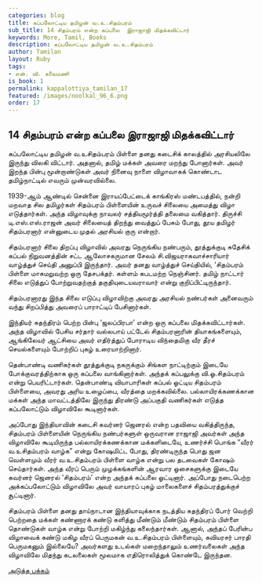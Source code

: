 ```yaml
---
categories: blog
title: கப்பலோட்டிய தமிழன் வ.உ.சிதம்பரம்
sub_title: 14 சிதம்பரம் என்ற கப்பலை  இராஜாஜி மிதக்கவிட்டார்
keywords: More, Tamil, Books
description: கப்பலோட்டிய தமிழன் வ.உ.சிதம்பரம்
author: Tamilan
layout: Ruby
tags:
- என். வி. கலைமணி
is_book: 1
permalink: kappalottiya_tamilan_17
featured: /images/noolkal_96_6.png
order: 17
---
```

## 14 சிதம்பரம் என்ற கப்பலை இராஜாஜி மிதக்கவிட்டார்

கப்பலோட்டிய தமிழன் வ.உசிதம்பரம் பிள்ளை தனது கடைசிக் காலத்தில் அரசியலிலே இருந்து விலகி விட்டார். அதனால், தமிழ் மக்கள் அவரை மறந்து போனார்கள். அவர் இறந்த பின்பு மூன்றாண்டுகள் அவர் நினைவு நாளை விழாவாகக் கொண்டாட தமிழ்நாட்டில் எவரும் முன்வரவில்லை.

1939-ஆம் ஆண்டில் சென்னை இராயப்பேட்டைக் காங்கிரஸ் மண்டபத்தில், நன்றி மறவாத சில தமிழர்கள் சிதம்பரம் பிள்ளையின் உருவச் சிலையை அமைத்து விழா எடுத்தார்கள். அந்த விழாவுக்கு நாவலர் சத்தியமூர்த்தி தலைமை வகித்தார். திருச்சி டி.எஸ்.எஸ்.ராஜன் அவர் சிலையைத் திறந்து வைத்துப் பேசும் போது, தூய தமிழர் சிதம்பரனார் என்னுடைய முதல் அரசியல் குரு என்றார்.

சிதம்பரனார் சிலை திறப்பு விழாவில் அவரது நெருங்கிய நண்பரும், தூத்துக்குடி சுதேசிக் கப்பல் நிறுவனத்தின் சட்ட ஆலோசகருமான சேலம் சி.விஜயராகவாச்சாரியார் வாழ்த்துச் செய்தி அனுப்பி இருந்தார். அவர் தனது வாழ்த்துச் செய்தியில், ‘சிதம்பரம் பிள்ளை மாசுமறுவற்ற ஒரு தேசபக்தர். கள்ளம் கபடமற்ற நெஞ்சினர். தமிழ் நாட்டார் சிலை எடுத்துப் போற்றுவதற்குத் தகுதியுடையவராவார் என்று குறிப்பிட்டிருந்தார்.

சிதம்பரனாரது இந்த சிலை எடுப்பு விழாவிற்கு அவரது அரசியல் நண்பர்கள் அனைவரும் வந்து சிறப்பித்து அவரைப் பாராட்டிப் பேசினார்கள்.

இந்தியர் சுதந்திரம் பெற்ற பின்பு ‘ஜலப்பிரபா’ என்ற ஒரு கப்பலை மிதக்கவிட்டார்கள். அந்த விழாவில் பேசிய சர்தார் வல்லபாய் பட்டேல் சிதம்பரனாரின் தியாகங்களையும், ஆங்கிலேயர் ஆட்சியை அவர் எதிர்த்துப் போராடிய விந்தைமிகு வீர தீரச் செயல்களையும் போற்றிப் புகழ் உரையாற்றினார்.

தென்பாண்டி வணிகர்கள் தூத்துக்குடி நகருக்கும் சிங்கள நாட்டிற்கும் இடையே போக்குவரத்திற்காக ஒரு கப்பலை வாங்கினார்கள். அந்தக் கப்பலுக்கு வி.ஓ.சிதம்பரம் என்று பெயரிட்டார்கள். தென்பாண்டி வியாபாரிகள் கப்பல் ஓட்டிய சிதம்பரம் பிள்ளையை, அவரது அரிய உழைப்பை, வீரத்தை மறக்கவில்லை. பல்லாயிரக்கணக்கான மக்கள் அந்த மாவட்டத்திலே இருந்து திரண்டு அப்பகுதி வணிகர்கள் எடுத்த கப்பலோட்டும் விழாவிலே கூடினார்கள்.

அப்போது இந்தியாவின் கடைசி கவர்னர் ஜெனரல் என்ற பதவியை வகித்திருந்த, சிதம்பரம் பிள்ளையின் நெருங்கிய நண்பர்களுள் ஒருவரான ராஜாஜி அவர்கள் அந்த விழாவிலே கூடியிருந்த பல்லாயிரக்கணக்கான மக்களிடையே, உணர்ச்சி பொங்க “வீரர் வ.உசிதம்பரம் வாழ்க” என்று கோஷமிட்ட போது, திரண்டிருந்த பொது ஜன வெள்ளமும் வீரர் வ.உ.சிதம்பரம் பிள்ளை வாழ்க என்று பல தடவைகள் கோஷம் செய்தார்கள். அந்த வீரப் பெரும் முழக்கங்களின் ஆரவார ஓசைகளுக்கு இடையே கவர்னர் ஜெனரல் ‘சிதம்பரம்’ என்ற அந்தக் கப்பலை ஓட்டினார். அப்போது நடைபெற்ற அக்கப்பலோட்டும் விழாவிலே அவர் வாயாரப் புகழ் மாலைகளைச் சிதம்பரத்துக்குச் சூட்டினார்.

சிதம்பரம் பிள்ளை தனது தாய்நாடான இந்தியாவுக்காக நடத்திய சுதந்திரப் போர் வெற்றி பெற்றதை மக்கள் கண்ணாரக் கண்டு களித்து மீண்டும் மீண்டும் சிதம்பரம் பிள்ளை தொண்டுகள் வாழ்க என்று போற்றி மகிழ்ந்து கலைந்தார்கள். ஆனால், அந்தப் பேரின்ப விழாவைக் கண்டு மகிழ வீரப் பெருமகன் வ.உ.சிதம்பரம் பிள்ளையும், கவியரசர் பாரதி பெருமகனும் இல்லையே? அவர்களது உடல்கள் மறைந்தாலும் உணர்வலைகள் அந்த விழாவிலே மிதந்து கடலலைகள் மூலமாக எதிரொலித்துக் கொண்டே இருந்தன.

[அடுத்த பக்கம்](kappalottiya_tamilan_18)